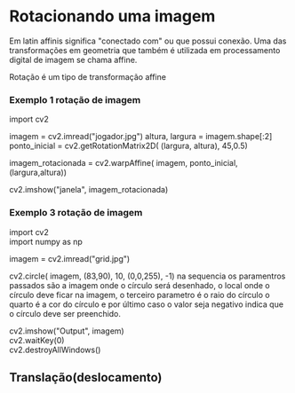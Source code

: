 <h1>Rotacionando uma imagem</h1>
<p>Em latin affinis significa "conectado com" ou que possui conexão. Uma das transformações em geometria que também é 
utilizada em processamento digital de imagem se chama affine.</p>
<p>Rotação é um tipo de transformação affine</p>
<h3>Exemplo 1 rotação de imagem  </h3>

import cv2

imagem = cv2.imread("jogador.jpg")
altura, largura = imagem.shape[:2]
ponto_inicial = cv2.getRotationMatrix2D( (largura, altura), 45,0.5)

imagem_rotacionada = cv2.warpAffine( imagem, ponto_inicial, (largura,altura))
 
cv2.imshow("janela", imagem_rotacionada)

<h3>Exemplo 3 rotação de imagem</h3>

import cv2<br>
import numpy as np<br>

imagem = cv2.imread("grid.jpg")<br>

cv2.circle( imagem, (83,90), 10, (0,0,255), -1) na sequencia os paramentros passados são a imagem onde o círculo será desenhado,
o local onde o círculo deve ficar na imagem, o terceiro parametro é o raio do círculo o quarto é a cor do círculo e por último caso o valor seja negativo indica que o círculo deve ser preenchido.



cv2.imshow("Output", imagem)<br>
cv2.waitKey(0)<br>
cv2.destroyAllWindows()<br>




<h2>Translação(deslocamento)</h2>
<p></p>
